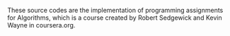 These source codes are the implementation of programming assignments for Algorithms, which is a course created by Robert Sedgewick and Kevin Wayne in coursera.org.
